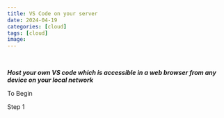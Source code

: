 ```yaml
---
title: VS Code on your server
date: 2024-04-19
categories: [cloud]
tags: [cloud]
image:
---
```


<br>

***Host your own VS code which is accessible in a web browser from any device on your local network***

To Begin

Step 1 